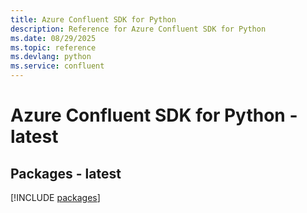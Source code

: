 ```yaml
---
title: Azure Confluent SDK for Python
description: Reference for Azure Confluent SDK for Python
ms.date: 08/29/2025
ms.topic: reference
ms.devlang: python
ms.service: confluent
---
```

# Azure Confluent SDK for Python - latest
## Packages - latest
[!INCLUDE [packages](confluent-index.md)]
